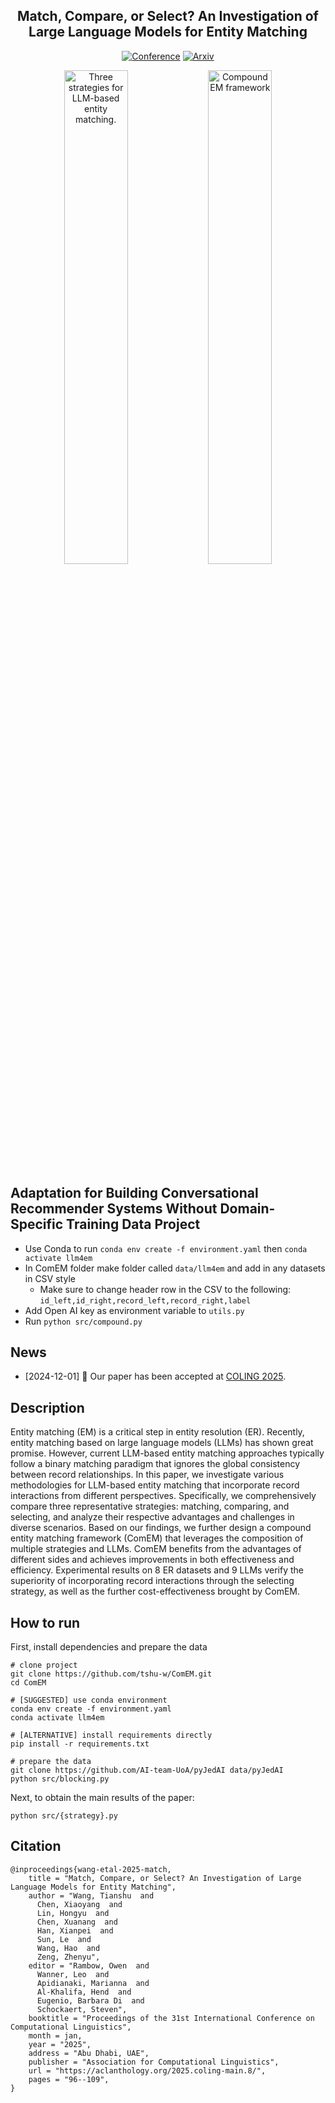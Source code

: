 <div align="center">
  <h2 id="llm4em">Match, Compare, or Select? An Investigation of Large Language Models for Entity Matching</h2>
  <p>
    <a href="https://aclanthology.org/2025.coling-main.8/"><img src="http://img.shields.io/badge/COLING-2025-4b44ce.svg?style=flat-square" alt="Conference" /></a>
    <a href="https://arxiv.org/abs/2405.16884"><img src="http://img.shields.io/badge/arXiv-2405.16884-B31B1B.svg?style=flat-square" alt="Arxiv" /></a>
  </p>
  <img align=middle src="https://github.com/tshu-w/ComEM/assets/13161779/6b776084-2312-44cd-8572-eda8205f628b" alt="Three strategies for LLM-based entity matching." width="45%">
  <img align=middle src="https://github.com/tshu-w/ComEM/assets/13161779/41790e40-db87-4061-8442-0383402865b2" alt="Compound EM framework" width="45%">
</div>

## Adaptation for Building Conversational Recommender Systems Without Domain-Specific Training Data Project

- Use Conda to run 
`conda env create -f environment.yaml`
then `conda activate llm4em`
- In ComEM folder make folder called `data/llm4em` and add in any datasets in CSV style
  - Make sure to change header row in the CSV to the following: `id_left,id_right,record_left,record_right,label`
- Add Open AI key as environment variable to `utils.py`
- Run `python src/compound.py`

## News

- [2024-12-01] 🎉 Our paper has been accepted at [COLING 2025](https://coling2025.org).

## Description

Entity matching (EM) is a critical step in entity resolution (ER). Recently, entity matching based on large language models (LLMs) has shown great promise. However, current LLM-based entity matching approaches typically follow a binary matching paradigm that ignores the global consistency between record relationships. In this paper, we investigate various methodologies for LLM-based entity matching that incorporate record interactions from different perspectives. Specifically, we comprehensively compare three representative strategies: matching, comparing, and selecting, and analyze their respective advantages and challenges in diverse scenarios. Based on our findings, we further design a compound entity matching framework (ComEM) that leverages the composition of multiple strategies and LLMs. ComEM benefits from the advantages of different sides and achieves improvements in both effectiveness and efficiency. Experimental results on 8 ER datasets and 9 LLMs verify the superiority of incorporating record interactions through the selecting strategy, as well as the further cost-effectiveness brought by ComEM.

## How to run
First, install dependencies and prepare the data
```console
# clone project
git clone https://github.com/tshu-w/ComEM.git
cd ComEM

# [SUGGESTED] use conda environment
conda env create -f environment.yaml
conda activate llm4em

# [ALTERNATIVE] install requirements directly
pip install -r requirements.txt

# prepare the data
git clone https://github.com/AI-team-UoA/pyJedAI data/pyJedAI
python src/blocking.py
```

Next, to obtain the main results of the paper:
```console
python src/{strategy}.py
```

## Citation
```
@inproceedings{wang-etal-2025-match,
    title = "Match, Compare, or Select? An Investigation of Large Language Models for Entity Matching",
    author = "Wang, Tianshu  and
      Chen, Xiaoyang  and
      Lin, Hongyu  and
      Chen, Xuanang  and
      Han, Xianpei  and
      Sun, Le  and
      Wang, Hao  and
      Zeng, Zhenyu",
    editor = "Rambow, Owen  and
      Wanner, Leo  and
      Apidianaki, Marianna  and
      Al-Khalifa, Hend  and
      Eugenio, Barbara Di  and
      Schockaert, Steven",
    booktitle = "Proceedings of the 31st International Conference on Computational Linguistics",
    month = jan,
    year = "2025",
    address = "Abu Dhabi, UAE",
    publisher = "Association for Computational Linguistics",
    url = "https://aclanthology.org/2025.coling-main.8/",
    pages = "96--109",
}
```
